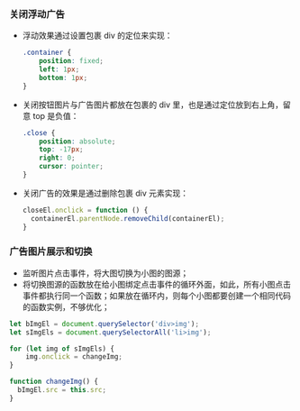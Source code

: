 ### 关闭浮动广告

* 浮动效果通过设置包裹 div 的定位来实现：

  ```css
  .container {
      position: fixed;
      left: 1px;
      bottom: 1px;
  }
  ```

* 关闭按钮图片与广告图片都放在包裹的 div 里，也是通过定位放到右上角，留意 top 是负值：

  ```css
  .close {
      position: absolute;
      top: -17px;
      right: 0;
      cursor: pointer;
  }
  ```

* 关闭广告的效果是通过删除包裹 div 元素实现：

  ```js
  closeEl.onclick = function () {
    containerEl.parentNode.removeChild(containerEl);
  }
  ```

  

### 广告图片展示和切换

* 监听图片点击事件，将大图切换为小图的图源；
* 将切换图源的函数放在给小图绑定点击事件的循环外面，如此，所有小图点击事件都执行同一个函数；如果放在循环内，则每个小图都要创建一个相同代码的函数实例，不够优化；

```js
let bImgEl = document.querySelector('div>img');
let sImgEls = document.querySelectorAll('li>img');

for (let img of sImgEls) {
    img.onclick = changeImg;
}

function changeImg() {
  bImgEl.src = this.src;
}
```


